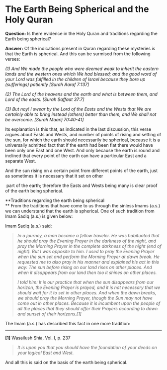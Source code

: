 The Earth Being Spherical and the Holy Quran
============================================

**Question:** Is there evidence in the Holy Quran and traditions
regarding the Earth being spherical?

**Answer:** Of the indications present in Quran regarding these
mysteries is that the Earth is spherical. And this can be surmised from
the following verses:

*(1) And We made the people who were deemed weak to inherit the eastern
lands and the western ones which We had blessed; and the good word of
your Lord was fulfilled in the children of Israel because they bore up
(sufferings) patiently [Surah Aaraf 7:137]*

*(2) The Lord of the heavens and the earth and what is between them, and
Lord of the easts. [Surah Saffaat 37:7]*

*(3) But nay! I swear by the Lord of the Easts and the Wests that We are
certainly able to bring instead (others) better than them, and We shall
not be overcome. [Surah Maarij 70:40-41]*

Its explanation is this that, as indicated in the last discussion, this
verse argues about Easts and Wests, and number of points of rising and
setting of the sun, for which the earth should necessarily be spherical,
because it is a universally admitted fact that if the earth had been
flat there would have been only one East and one West. And only because
the earth is round and inclined that every point of the earth can have a
particular East and a separate West.

And the sun rising on a certain point from different points of the
earth, just as sometimes it is necessary that it set on other

 part of the earth; therefore the Easts and Wests being many is clear
proof of the earth being spherical.

**Traditions regarding the earth being spherical  
** From the traditions that have come to us through the sinless Imams
(a.s.) we can understand that the earth is spherical. One of such
tradition from Imam Sadiq (a.s.) is given below:

Imam Sadiq (a.s.) said:

> *In a journey, a man became a fellow traveler. He was habituated that
> he should pray the Evening Prayer in the darkness of the night, and
> pray the Morning Prayer in the complete darkness of the night (end of
> night). But I was opposite to him. I used to pray the Evening Prayer
> when the sun set and perform the Morning Prayer at dawn break. He
> requested me to also pray in his manner and explained his act in this
> way: The sun before rising on our land rises on other places. And when
> it disappears from our land then too it shines on other places.*
>
> *I told him: It is our practice that when the sun disappears from our
> horizon, the Evening Prayer is prayed, and it is not necessary that we
> should wait for it to set in other places. And when the dawn breaks,
> we should pray the Morning Prayer, though the Sun may not have come
> out in other places. Because it is incumbent upon the people of all
> the places that they should offer their Prayers according to dawn and
> sunset of their horizons.[1]*

The Imam (a.s.) has described this fact in one more tradition:

------------------------------------------------------------------------

**[1]** Wasailush Shia, Vol. I, p. 237

> *It is upon you that you should have the foundation of your deeds on
> your logical East and West.*

And all this is said on the basis of the earth being spherical.
